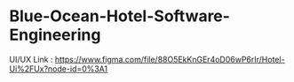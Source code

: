 # Blue-Ocean-Hotel-Software-Engineering

UI/UX Link : https://www.figma.com/file/88O5EkKnGEr4oD06wP6rIr/Hotel-Ui%2FUx?node-id=0%3A1
